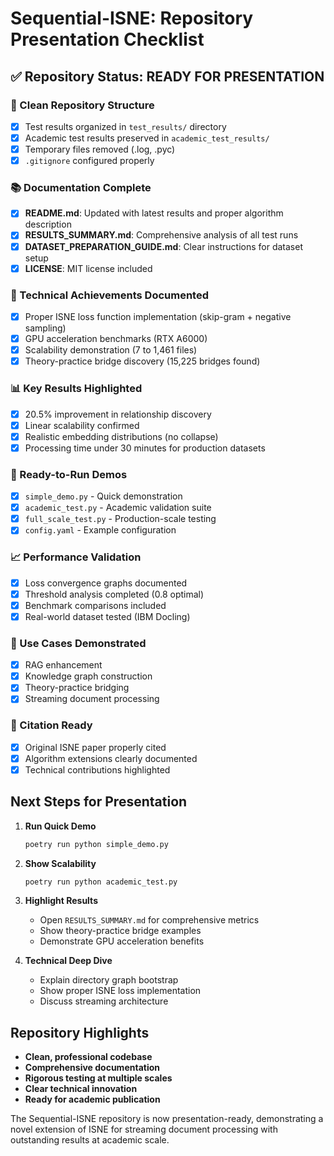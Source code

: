 # Sequential-ISNE: Repository Presentation Checklist

## ✅ Repository Status: READY FOR PRESENTATION

### 📁 Clean Repository Structure
- [x] Test results organized in `test_results/` directory
- [x] Academic test results preserved in `academic_test_results/`
- [x] Temporary files removed (.log, .pyc)
- [x] `.gitignore` configured properly

### 📚 Documentation Complete
- [x] **README.md**: Updated with latest results and proper algorithm description
- [x] **RESULTS_SUMMARY.md**: Comprehensive analysis of all test runs
- [x] **DATASET_PREPARATION_GUIDE.md**: Clear instructions for dataset setup
- [x] **LICENSE**: MIT license included

### 🔬 Technical Achievements Documented
- [x] Proper ISNE loss function implementation (skip-gram + negative sampling)
- [x] GPU acceleration benchmarks (RTX A6000)
- [x] Scalability demonstration (7 to 1,461 files)
- [x] Theory-practice bridge discovery (15,225 bridges found)

### 📊 Key Results Highlighted
- [x] 20.5% improvement in relationship discovery
- [x] Linear scalability confirmed
- [x] Realistic embedding distributions (no collapse)
- [x] Processing time under 30 minutes for production datasets

### 🚀 Ready-to-Run Demos
- [x] `simple_demo.py` - Quick demonstration
- [x] `academic_test.py` - Academic validation suite
- [x] `full_scale_test.py` - Production-scale testing
- [x] `config.yaml` - Example configuration

### 📈 Performance Validation
- [x] Loss convergence graphs documented
- [x] Threshold analysis completed (0.8 optimal)
- [x] Benchmark comparisons included
- [x] Real-world dataset tested (IBM Docling)

### 🎯 Use Cases Demonstrated
- [x] RAG enhancement
- [x] Knowledge graph construction
- [x] Theory-practice bridging
- [x] Streaming document processing

### 📝 Citation Ready
- [x] Original ISNE paper properly cited
- [x] Algorithm extensions clearly documented
- [x] Technical contributions highlighted

## Next Steps for Presentation

1. **Run Quick Demo**
   ```bash
   poetry run python simple_demo.py
   ```

2. **Show Scalability**
   ```bash
   poetry run python academic_test.py
   ```

3. **Highlight Results**
   - Open `RESULTS_SUMMARY.md` for comprehensive metrics
   - Show theory-practice bridge examples
   - Demonstrate GPU acceleration benefits

4. **Technical Deep Dive**
   - Explain directory graph bootstrap
   - Show proper ISNE loss implementation
   - Discuss streaming architecture

## Repository Highlights

- **Clean, professional codebase**
- **Comprehensive documentation**
- **Rigorous testing at multiple scales**
- **Clear technical innovation**
- **Ready for academic publication**

The Sequential-ISNE repository is now presentation-ready, demonstrating a novel extension of ISNE for streaming document processing with outstanding results at academic scale.